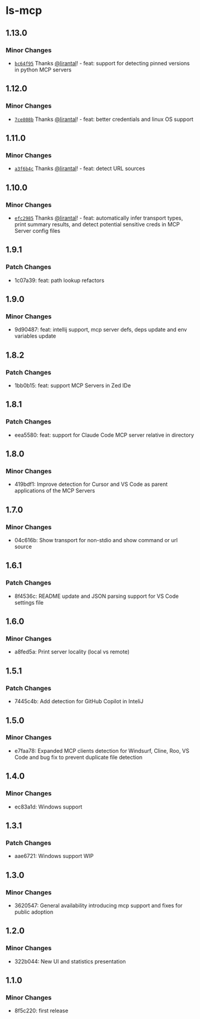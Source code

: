 # ls-mcp

## 1.13.0

### Minor Changes

- [`bc64f95`](https://github.com/lirantal/ls-mcp/commit/bc64f9580576f53c340b2b9325e7818ea27725c6) Thanks [@lirantal](https://github.com/lirantal)! - feat: support for detecting pinned versions in python MCP servers

## 1.12.0

### Minor Changes

- [`7ce808b`](https://github.com/lirantal/ls-mcp/commit/7ce808bcd5d69175f5d894a7f09ce9a43aada683) Thanks [@lirantal](https://github.com/lirantal)! - feat: better credentials and linux OS support

## 1.11.0

### Minor Changes

- [`a3f6b4c`](https://github.com/lirantal/ls-mcp/commit/a3f6b4c36a6b6f08df3383a5941c3d9198f520b1) Thanks [@lirantal](https://github.com/lirantal)! - feat: detect URL sources

## 1.10.0

### Minor Changes

- [`efc2985`](https://github.com/lirantal/ls-mcp/commit/efc29852f75df45f2ce230e49109254b9d2b0160) Thanks [@lirantal](https://github.com/lirantal)! - feat: automatically infer transport types, print summary results, and detect potential sensitive creds in MCP Server config files

## 1.9.1

### Patch Changes

- 1c07a39: feat: path lookup refactors

## 1.9.0

### Minor Changes

- 9d90487: feat: intellij support, mcp server defs, deps update and env variables update

## 1.8.2

### Patch Changes

- 1bb0b15: feat: support MCP Servers in Zed IDe

## 1.8.1

### Patch Changes

- eea5580: feat: support for Claude Code MCP server relative in directory

## 1.8.0

### Minor Changes

- 419bdf1: Improve detection for Cursor and VS Code as parent applications of the MCP Servers

## 1.7.0

### Minor Changes

- 04c616b: Show transport for non-stdio and show command or url source

## 1.6.1

### Patch Changes

- 8f4536c: README update and JSON parsing support for VS Code settings file

## 1.6.0

### Minor Changes

- a8fed5a: Print server locality (local vs remote)

## 1.5.1

### Patch Changes

- 7445c4b: Add detection for GitHub Copilot in InteliJ

## 1.5.0

### Minor Changes

- e7faa78: Expanded MCP clients detection for Windsurf, Cline, Roo, VS Code and bug fix to prevent duplicate file detection

## 1.4.0

### Minor Changes

- ec83a1d: Windows support

## 1.3.1

### Patch Changes

- aae6721: Windows support WIP

## 1.3.0

### Minor Changes

- 3620547: General availability introducing mcp support and fixes for public adoption

## 1.2.0

### Minor Changes

- 322b044: New UI and statistics presentation

## 1.1.0

### Minor Changes

- 8f5c220: first release

